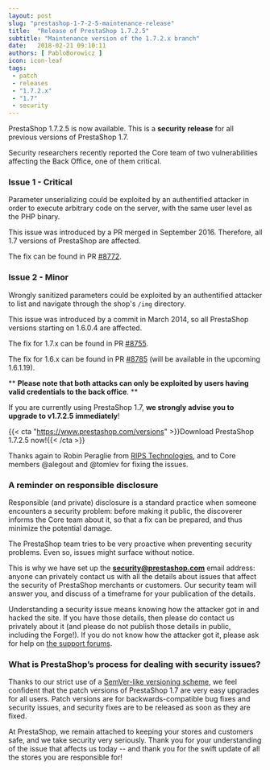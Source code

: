 ```yaml
---
layout: post
slug: "prestashop-1-7-2-5-maintenance-release"
title:  "Release of PrestaShop 1.7.2.5"
subtitle: "Maintenance version of the 1.7.2.x branch"
date:   2018-02-21 09:10:11
authors: [ PabloBorowicz ]
icon: icon-leaf
tags:
 - patch
 - releases
 - "1.7.2.x"
 - "1.7"
 - security
---
```


PrestaShop 1.7.2.5 is now available. This is a <b>security release</b> for all previous versions of PrestaShop 1.7.

Security researchers recently reported the Core team of two vulnerabilities affecting the Back Office, one of them critical.

### Issue 1 - Critical

Parameter unserializing could be exploited by an authentified attacker in order to execute arbitrary code on the server, with the same user level as the PHP binary.

This issue was introduced by a PR merged in September 2016. Therefore, all 1.7 versions of PrestaShop are affected.

The fix can be found in PR [#8772](https://github.com/PrestaShop/PrestaShop/pull/8772).

### Issue 2 - Minor

Wrongly sanitized parameters could be exploited by an authentified attacker to list and navigate through the shop's `/img` directory.

This issue was introduced by a commit in March 2014, so all PrestaShop versions starting on 1.6.0.4 are affected.

The fix for 1.7.x can be found in PR [#8755](https://github.com/PrestaShop/PrestaShop/pull/8755).

The fix for 1.6.x can be found in PR [#8785](https://github.com/PrestaShop/PrestaShop/pull/8785) (will be available in the upcoming 1.6.1.19).


** **Please note that both attacks can only be exploited by users having valid credentials to the back office**. **

If you are currently using PrestaShop 1.7, <b>we strongly advise you to upgrade to v1.7.2.5 immediately</b>!

{{< cta "https://www.prestashop.com/versions" >}}Download PrestaShop 1.7.2.5 now!{{< /cta >}}

Thanks again to Robin Peraglie from [RIPS Technologies](https://www.ripstech.com/), and to Core members @alegout and @tomlev for fixing the issues.


### A reminder on responsible disclosure

Responsible (and private) disclosure is a standard practice when someone encounters a security problem: before making it public, the discoverer informs the Core team about it, so that a fix can be prepared, and thus minimize the potential damage.

The PrestaShop team tries to be very proactive when preventing security problems. Even so, issues might surface without notice.

This is why we have set up the <b>security@prestashop.com</b> email address: anyone can privately contact us with all the details about issues that affect the security of PrestaShop merchants or customers. Our security team will answer you, and discuss of a timeframe for your publication of the details.

Understanding a security issue means knowing how the attacker got in and hacked the site. If you have those details, then please do contact us privately about it (and please do not publish those details in public, including the Forge!). If you do not know how the attacker got it, please ask for help on [the support forums](https://www.prestashop.com/forums/).


### What is PrestaShop’s process for dealing with security issues?

Thanks to our strict use of a [SemVer-like versioning scheme](http://build.prestashop.com/news/a-more-semantic-versioning-scheme/), we feel confident that the patch versions of PrestaShop 1.7 are very easy upgrades for all users. Patch versions are for backwards-compatible bug fixes and security issues, and security fixes are to be released as soon as they are fixed.

At PrestaShop, we remain attached to keeping your stores and customers safe, and we take security very seriously. Thank you for your understanding of the issue that affects us today -- and thank you for the swift update of all the stores you are responsible for!
